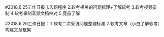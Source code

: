 #2018.6.25工作日报
1.入职程序
2.软考相关的问题梳理+了解软考
3.软考视频录制
4.软考录制音频文档校对
5.竞品了解

#2018.6.26工作日报：
1.软考二次采访问题整理标准
2.软考文章（小白了解软考）构建文章框架